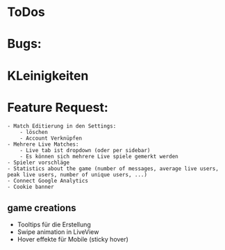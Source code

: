 # ToDos

# Bugs:

# KLeinigkeiten

# Feature Request:
    - Match Editierung in den Settings:     
        - löschen
        - Account Verknüpfen
    - Mehrere Live Matches:
        - Live tab ist dropdown (oder per sidebar)
        - Es können sich mehrere Live spiele gemerkt werden   
    - Spieler vorschläge
    - Statistics about the game (number of messages, average live users, peak live users, number of unique users, ...)
    - Connect Google Analytics
    - Cookie banner

## game creations

- Tooltips für die Erstellung
- Swipe animation in LiveView
- Hover effekte für Mobile (sticky hover)